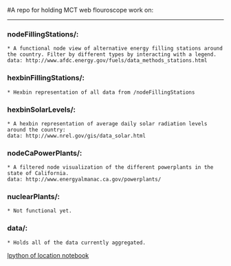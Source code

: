 #A repo for holding MCT web flouroscope work on:

---

### nodeFillingStations/: 
	
	* A functional node view of alternative energy filling stations around the country. Filter by different types by interacting with a legend. 
	data: http://www.afdc.energy.gov/fuels/data_methods_stations.html

### hexbinFillingStations/: 
	
	* Hexbin representation of all data from /nodeFillingStations

### hexbinSolarLevels/: 
	
	* A hexbin representation of average daily solar radiation levels around the country: 
	data: http://www.nrel.gov/gis/data_solar.html

### nodeCaPowerPlants/: 

	* A filtered node visualization of the different powerplants in the state of California. 
	data: http://www.energyalmanac.ca.gov/powerplants/

### nuclearPlants/: 

	* Not functional yet. 

### data/: 
	
	* Holds all of the data currently aggregated. 





[Ipython of location notebook](http://nbviewer.ipython.org/github/nstrayer/flouroscopeDev/blob/master/addLocation.ipynb)


